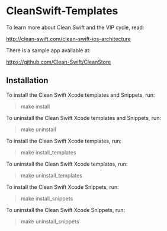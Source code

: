# CleanSwift-Templates

To learn more about Clean Swift and the VIP cycle, read:

http://clean-swift.com/clean-swift-ios-architecture

There is a sample app available at:

https://github.com/Clean-Swift/CleanStore

## Installation

To install the Clean Swift Xcode templates and Snippets, run:

> make install

To uninstall the Clean Swift Xcode templates and Snippets, run:

> make uninstall

To install the Clean Swift Xcode templates, run:

> make install_templates

To uninstall the Clean Swift Xcode templates, run:

> make uninstall_templates

To install the Clean Swift Xcode Snippets, run:

> make install_snippets

To uninstall the Clean Swift Xcode Snippets, run:

> make uninstall_snippets
